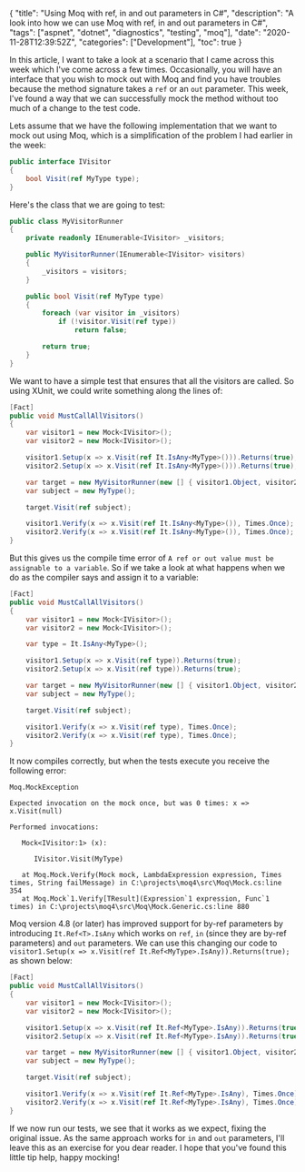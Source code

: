 {
    "title": "Using Moq with ref, in and out parameters in C#",
    "description": "A look into how we can use Moq with ref, in and out parameters in C#",
    "tags": ["aspnet", "dotnet", "diagnostics", "testing", "moq"],
    "date": "2020-11-28T12:39:52Z",
    "categories": ["Development"],
    "toc": true
}

In this article, I want to take a look at a scenario that I came across this week which I've come across a few times. Occasionally, you will have an interface that you wish to mock out with Moq and find you have troubles because the method signature takes a `ref` or an `out` parameter. This week, I've found a way that we can successfully mock the method without too much of a change to the test code.
<!--more-->

Lets assume that we have the following implementation that we want to mock out using Moq, which is a simplification of the problem I had earlier in the week:

```csharp
public interface IVisitor
{
    bool Visit(ref MyType type);
}
```

Here's the class that we are going to test:

```csharp
public class MyVisitorRunner
{
    private readonly IEnumerable<IVisitor> _visitors;

    public MyVisitorRunner(IEnumerable<IVisitor> visitors)
    {
        _visitors = visitors;
    }

    public bool Visit(ref MyType type)
    {
        foreach (var visitor in _visitors)
            if (!visitor.Visit(ref type))
                return false;

        return true;
    }
}
```

We want to have a simple test that ensures that all the visitors are called. So using XUnit, we could write something along the lines of:

```csharp
[Fact]
public void MustCallAllVisitors()
{
    var visitor1 = new Mock<IVisitor>();
    var visitor2 = new Mock<IVisitor>();

    visitor1.Setup(x => x.Visit(ref It.IsAny<MyType>())).Returns(true);
    visitor2.Setup(x => x.Visit(ref It.IsAny<MyType>())).Returns(true);

    var target = new MyVisitorRunner(new [] { visitor1.Object, visitor2.Object });
    var subject = new MyType();

    target.Visit(ref subject);

    visitor1.Verify(x => x.Visit(ref It.IsAny<MyType>()), Times.Once);
    visitor2.Verify(x => x.Visit(ref It.IsAny<MyType>()), Times.Once);
}
```

But this gives us the compile time error of `A ref or out value must be assignable to a variable`. So if we take a look at what happens when we do as the compiler says and assign it to a variable:

```csharp
[Fact]
public void MustCallAllVisitors()
{
    var visitor1 = new Mock<IVisitor>();
    var visitor2 = new Mock<IVisitor>();

    var type = It.IsAny<MyType>();

    visitor1.Setup(x => x.Visit(ref type)).Returns(true);
    visitor2.Setup(x => x.Visit(ref type)).Returns(true);

    var target = new MyVisitorRunner(new [] { visitor1.Object, visitor2.Object });
    var subject = new MyType();

    target.Visit(ref subject);

    visitor1.Verify(x => x.Visit(ref type), Times.Once);
    visitor2.Verify(x => x.Visit(ref type), Times.Once);
}
```

It now compiles correctly, but when the tests execute you receive the following error:

```
Moq.MockException

Expected invocation on the mock once, but was 0 times: x => x.Visit(null)

Performed invocations:

   Mock<IVisitor:1> (x):

      IVisitor.Visit(MyType)

   at Moq.Mock.Verify(Mock mock, LambdaExpression expression, Times times, String failMessage) in C:\projects\moq4\src\Moq\Mock.cs:line 354
   at Moq.Mock`1.Verify[TResult](Expression`1 expression, Func`1 times) in C:\projects\moq4\src\Moq\Mock.Generic.cs:line 880
```

Moq version 4.8 (or later) has improved support for by-ref parameters by introducing `It.Ref<T>.IsAny` which works on `ref`, `in` (since they are by-ref parameters) and `out` parameters. We can use this changing our code to `visitor1.Setup(x => x.Visit(ref It.Ref<MyType>.IsAny)).Returns(true);` as shown below:

```csharp
[Fact]
public void MustCallAllVisitors()
{
    var visitor1 = new Mock<IVisitor>();
    var visitor2 = new Mock<IVisitor>();

    visitor1.Setup(x => x.Visit(ref It.Ref<MyType>.IsAny)).Returns(true);
    visitor2.Setup(x => x.Visit(ref It.Ref<MyType>.IsAny)).Returns(true);

    var target = new MyVisitorRunner(new [] { visitor1.Object, visitor2.Object });
    var subject = new MyType();

    target.Visit(ref subject);

    visitor1.Verify(x => x.Visit(ref It.Ref<MyType>.IsAny), Times.Once);
    visitor2.Verify(x => x.Visit(ref It.Ref<MyType>.IsAny), Times.Once);
}
```

If we now run our tests, we see that it works as we expect, fixing the original issue. As the same approach works for `in` and `out` parameters, I'll leave this as an exercise for you dear reader. I hope that you've found this little tip help, happy mocking!
